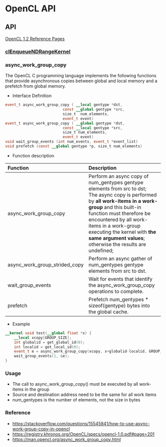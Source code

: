 # OpenCL API

## API

[OpenCL 1.2 Reference Pages](https://registry.khronos.org/OpenCL/sdk/1.2/docs/man/xhtml/)

### [clEnqueueNDRangeKernel](/opencl/opencl-api-clEnqueueNDRangeKernel.md)

### async_work_group_copy

The OpenCL C programming language implements the following functions that provide asynchronous copies between global and local memory and a prefetch from global memory.

- Interface Definition

```OpenCL
event_t async_work_group_copy ( __local gentype *dst,
                          const __global gentype *src,
                          size_t  num_elements,
                          event_t event)
event_t async_work_group_copy ( __global gentype *dst,
                          const __local gentype *src,
                          size_t num_elements,
                          event_t event)
void wait_group_events (int num_events, event_t *event_list)
void prefetch (const __global gentype *p, size_t num_elements)
```

- Function description

|Function |Description|
|:--------|:----------|
| async_work_group_copy | Perform an async copy of num_gentypes gentype elements from src to dst; </br> The async copy is performed by **all work-items in a work-group** and this built-in function must therefore be encountered by all work-items in a work-group executing the kernel with **the same argument values**; </br> otherwise the results are undefined; |
|async_work_group_strided_copy|Perform an async gather of num_gentypes gentype elements from src to dst.|
|wait_group_events|Wait for events that identify the async_work_group_copy operations to complete.|
|prefetch|Prefetch num_gentypes * sizeof(gentype) bytes into the global cache.|

- Example

```OpenCL
__kernel void test(__global float *x) {
    __local xcopy[GROUP_SIZE];
    int globalid = get_global_id(0);
    int localid = get_local_id(0);
    event_t e = async_work_group_copy(xcopy, x+globalid-localid, GROUP_SIZE, 0);
    wait_group_events(1, &e);   
}
```

### Usage

- The call to async_work_group_copy() must be executed by all work-items in the group
- Source and destination address need to be the same for all work items
- num_gentypes is the number of elements, not the size in bytes

### Reference

- <https://stackoverflow.com/questions/15545841/how-to-use-async-work-group-copy-in-opencl>
- <https://registry.khronos.org/OpenCL/specs/opencl-1.0.pdf#page=201>
- <https://man.opencl.org/async_work_group_copy.html>
